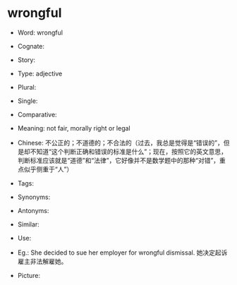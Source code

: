 # wrongful

- Word: wrongful
- Cognate: 
- Story: 

- Type: adjective
- Plural: 
- Single: 
- Comparative: 
- Meaning: not fair, morally right or legal
- Chinese: 不公正的；不道德的；不合法的（过去，我总是觉得是“错误的”，但是却不知道“这个判断正确和错误的标准是什么”；现在，按照它的英文意思，判断标准应该就是“道德”和“法律”，它好像并不是数学题中的那种“对错”，重点似乎侧重于“人”）
- Tags: 
- Synonyms: 
- Antonyms: 
- Similar: 
- Use: 
- Eg.: She decided to sue her employer for wrongful dismissal. 她决定起诉雇主非法解雇她。
- Picture: 

